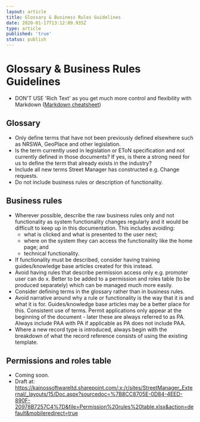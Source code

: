 ```yaml
---
layout: article
title: Glossary & Business Rules Guidelines
date: 2020-01-17T13:12:09.935Z
type: article
published: 'true'
status: publish
---
```

# Glossary & Business Rules Guidelines

* DON'T USE 'Rich Text' as you get much more control and flexibility with Markdown ([Markdown cheatsheet](https://github.com/adam-p/markdown-here/wiki/Markdown-Cheatsheet))

## Glossary

* Only define terms that have not been previously defined elsewhere such as NRSWA, GeoPlace and other legislation.
* Is the term currently used in legislation or EToN specification and not currently defined in those documents? If yes, is there a strong need for us to define the term that already exists in the industry?
* Include all new terms Street Manager has constructed e.g. Change requests.
* Do not include business rules or description of functionality.

## Business rules

* Wherever possible, describe the raw business rules only and not functionality as system functionality changes regularly and it would be difficult to keep up in this documentation. This includes avoiding:
    * what is clicked and what is presented to the user next; 
    * where on the system they can access the functionality like the home page; and 
    * technical functionality. 
* If functionality must be described, consider having training guides/knowledge base articles created for this instead.
* Avoid having rules that describe permission access only e.g. promoter user can do x. Better to be added to a permission and roles table (to be produced separately) which can be managed much more easily.
* Consider defining terms in the glossary rather than in business rules.
* Avoid narrative around why a rule or functionality is the way that it is and what it is for. Guides/knowledge base articles may be a better place for this.
Consistent use of terms. Permit applications only appear at the beginning of the document - later these are always referred to as PA. Always include PAA with PA if applicable as PA does not include PAA.
* Where a new record type is introduced, always begin with the breakdown of what the record reference consists of using the existing template.

## Permissions and roles table

* Coming soon.
* Draft at: https://kainossoftwareltd.sharepoint.com/:x:/r/sites/StreetManager_External/_layouts/15/Doc.aspx?sourcedoc=%7B8CC8705E-0D84-4EED-890F-20978B7257C4%7D&file=Permission%20rules%20table.xlsx&action=default&mobileredirect=true
